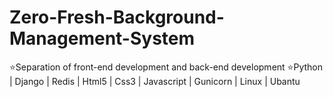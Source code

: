 # Zero-Fresh-Background-Management-System
⭐Separation of front-end development and back-end development
⭐Python | Django | Redis | Html5 | Css3 | Javascript | Gunicorn | Linux | Ubantu
